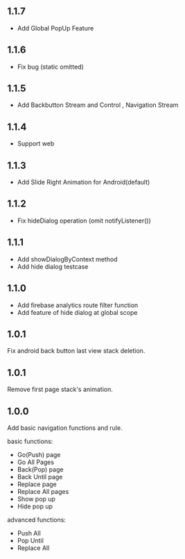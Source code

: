 ## 1.1.7
* Add Global PopUp Feature

## 1.1.6
* Fix bug (static omitted)

## 1.1.5
* Add Backbutton Stream and Control , Navigation Stream

## 1.1.4
* Support web

## 1.1.3
* Add Slide Right Animation for Android(default)

## 1.1.2
* Fix hideDialog operation (omit notifyListener())
 
## 1.1.1
* Add showDialogByContext method
* Add hide dialog testcase

## 1.1.0
* Add firebase analytics route filter function
* Add feature of hide dialog at global scope

## 1.0.1
Fix android back button last view stack deletion. 

## 1.0.1
Remove first page stack's animation.

## 1.0.0
Add basic navigation functions and rule.

basic functions:
* Go(Push) page
* Go All Pages
* Back(Pop) page
* Back Until page
* Replace page
* Replace All pages
* Show pop up
* Hide pop up

advanced functions:
* Push All
* Pop Until
* Replace All